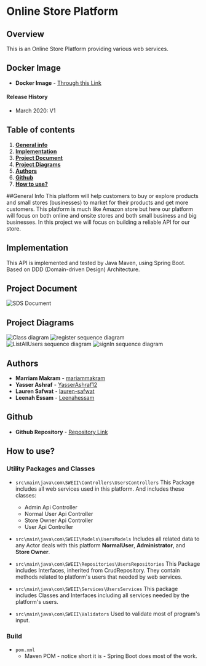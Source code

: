 # Online Store Platform

## Overview
  This is an Online Store Platform providing various web services. 

## Docker Image
* **Docker Image**  - [Through this Link]()

#### Release History
  * March 2020: V1
  
## Table of contents
1. **[General info](#general-info)**
2. **[Implementation](#implementation)**
3. **[Project Document](#project-document)**
4. **[Project Diagrams](#project-Diagrams)**
5. **[Authors](#authors)**
6. **[Github](#github)**
7. **[How to use?](#how-to-use)**

##General Info 
This platform will help customers to buy or explore products and small stores (businesses) to market for their products and get more customers. 
This platform is much like Amazon store but here our platform will focus on both online and onsite stores and both small business and big businesses.
In this project we will focus on building a reliable API for our store.

## Implementation
  This API is implemented and tested by Java Maven, using Spring Boot. Based on DDD (Domain-driven Design) Architecture.
  
## Project Document
  ![SDS Document ]()

## Project Diagrams

![Class diagram](https://github.com/mariammakram/Online_Store_Platform/blob/master/Class%20Diagram.png)
![register sequence diagram](https://github.com/mariammakram/Online_Store_Platform/blob/master/Sequence%20Diagram/UserRegisterSequenceDiagram.png)
![ListAllUsers sequence diagram](https://github.com/mariammakram/Online_Store_Platform/blob/master/Sequence%20Diagram/ListAllUsers.PNG)
![signIn sequence diagram](https://github.com/mariammakram/Online_Store_Platform/blob/master/Sequence%20Diagram/Sign%20In%20Sequence%20Diagram.PNG)

## Authors
* **Marriam Makram**  - [mariammakram](https://github.com/mariammakram)
* **Yasser Ashraf**  - [YasserAshraf12](https://github.com/YasserAshraf12)
* **Lauren Safwat**  - [lauren-safwat](https://github.com/lauren-safwat)
* **Leenah Essam**  - [Leenahessam](https://github.com/Leenahessam)


## Github
* **Github Repository**  - [Repository Link]()

## How to use?

### Utility Packages and Classes
* <code>src\main\java\com\SWEII\Controllers\UsersControllers</code> This Package includes all web services used in this platform. And includes these classes:
    * Admin Api Controller
    * Normal User Api Controller
    * Store Owner Api Controller
    * User Api Controller
    
* <code>src\main\java\com\SWEII\Models\UsersModels</code>
Includes all related data to any Actor deals with this platform <b>NormalUser</b>, <b>Administrator</b>, and <b>Store Owner</b>.
   
* <code>src\main\java\com\SWEII\Repositories\UsersRepositories</code>
This Package includes Interfaces, inherited from CrudRepository. They contain methods related to platform's users that needed by web services.

* <code>src\main\java\com\SWEII\Services\UsersServices</code>
This package includes Classes and Interfaces including all services needed by the platform's users.

* <code>src\main\java\com\SWEII\Validators</code>
Used to validate most of program's input.

### Build
  * <code>pom.xml</code>
     * Maven POM - notice short it is - Spring Boot does most of the work.
       
       
 

